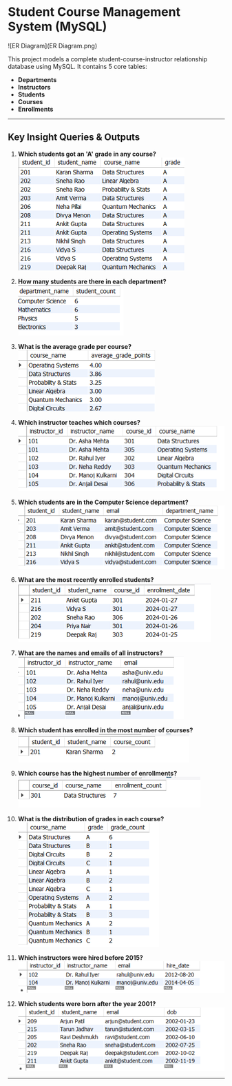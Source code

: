 # Student Course Management System (MySQL)

![ER Diagram](ER Diagram.png)

This project models a complete student-course-instructor relationship database using MySQL. It contains 5 core tables:

- **Departments**
- **Instructors**
- **Students**
- **Courses**
- **Enrollments**

---

## Key Insight Queries & Outputs

1. **Which students got an 'A' grade in any course?**  
   ![1.png](Output/1.png)

2. **How many students are there in each department?**  
   ![2.png](Output/2.png)

3. **What is the average grade per course?**  
   ![3.png](Output/3.png)

4. **Which instructor teaches which courses?**  
   ![4.png](Output/4.png)

5. **Which students are in the Computer Science department?**  
   ![5.png](Output/5.png)

6. **What are the most recently enrolled students?**  
   ![6.png](Output/6.png)

7. **What are the names and emails of all instructors?**  
   ![7.png](Output/7.png)

8. **Which student has enrolled in the most number of courses?**  
   ![8.png](Output/8.png)

9. **Which course has the highest number of enrollments?**  
   ![9.png](Output/9.png)

10. **What is the distribution of grades in each course?**  
    ![10.png](Output/10.png)

11. **Which instructors were hired before 2015?**  
    ![11.png](Output/11.png)

12. **Which students were born after the year 2001?**  
    ![12.png](Output/12.png)

---
